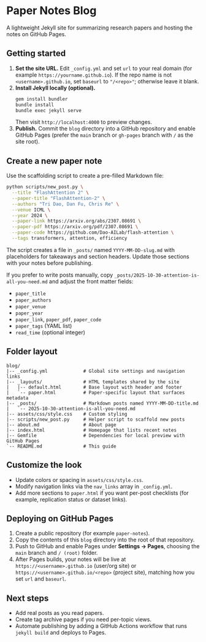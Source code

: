 # Paper Notes Blog

A lightweight Jekyll site for summarizing research papers and hosting the notes on GitHub Pages.

## Getting started

1. **Set the site URL.** Edit `_config.yml` and set `url` to your real domain (for example `https://yourname.github.io`). If the repo name is not `<username>.github.io`, set `baseurl` to `"/<repo>"`; otherwise leave it blank.
2. **Install Jekyll locally (optional).**
   ```bash
   gem install bundler
   bundle install
   bundle exec jekyll serve
   ```
   Then visit `http://localhost:4000` to preview changes.
3. **Publish.** Commit the `blog` directory into a GitHub repository and enable GitHub Pages (prefer the `main` branch or `gh-pages` branch with `/` as the site root).

## Create a new paper note

Use the scaffolding script to create a pre-filled Markdown file:

```bash
python scripts/new_post.py \
  --title "FlashAttention 2" \
  --paper-title "FlashAttention-2" \
  --authors "Tri Dao, Dan Fu, Chris Re" \
  --venue ICML \
  --year 2024 \
  --paper-link https://arxiv.org/abs/2307.08691 \
  --paper-pdf https://arxiv.org/pdf/2307.08691 \
  --paper-code https://github.com/Dao-AILab/flash-attention \
  --tags transformers, attention, efficiency
```

The script creates a file in `_posts/` named `YYYY-MM-DD-slug.md` with placeholders for takeaways and section headers. Update those sections with your notes before publishing.

If you prefer to write posts manually, copy `_posts/2025-10-30-attention-is-all-you-need.md` and adjust the front matter fields:

- `paper_title`
- `paper_authors`
- `paper_venue`
- `paper_year`
- `paper_link`, `paper_pdf`, `paper_code`
- `paper_tags` (YAML list)
- `read_time` (optional integer)

## Folder layout

```
blog/
|-- _config.yml             # Global site settings and navigation links
|-- _layouts/               # HTML templates shared by the site
|   |-- default.html        # Base layout with header and footer
|   `-- paper.html          # Paper-specific layout that surfaces metadata
|-- _posts/                 # Markdown posts named YYYY-MM-DD-title.md
|   `-- 2025-10-30-attention-is-all-you-need.md
|-- assets/css/style.css    # Custom styling
|-- scripts/new_post.py     # Helper script to scaffold new posts
|-- about.md                # About page
|-- index.html              # Homepage that lists recent notes
|-- Gemfile                 # Dependencies for local preview with GitHub Pages
`-- README.md               # This guide
```

## Customize the look

- Update colors or spacing in `assets/css/style.css`.
- Modify navigation links via the `nav_links` array in `_config.yml`.
- Add more sections to `paper.html` if you want per-post checklists (for example, replication status or dataset links).

## Deploying on GitHub Pages

1. Create a public repository (for example `paper-notes`).
2. Copy the contents of this `blog` directory into the root of that repository.
3. Push to GitHub and enable Pages under **Settings -> Pages**, choosing the `main` branch and `/ (root)` folder.
4. After Pages builds, your notes will be live at `https://<username>.github.io` (user/org site) or `https://<username>.github.io/<repo>` (project site), matching how you set `url` and `baseurl`.

## Next steps

- Add real posts as you read papers.
- Create tag archive pages if you need per-topic views.
- Automate publishing by adding a GitHub Actions workflow that runs `jekyll build` and deploys to Pages.
